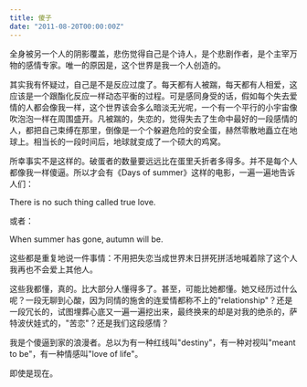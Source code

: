 ```yaml
---
title: 傻子
date: "2011-08-20T00:00:00Z"
---
```


全身被另一个人的阴影覆盖，悲伤觉得自己是个诗人，是个悲剧作者，是个主宰万物的感情专家。唯一的原因是，这个世界是我一个人创造的。

其实我有怀疑过，自己是不是反应过度了。每天都有人被踹，每天都有人相爱，这应该是一个跟酯化反应一样动态平衡的过程。可是感同身受的话，假如每个失去爱情的人都会像我一样，这个世界该会多么暗淡无光呢，一个有一个平行的小宇宙像吹泡泡一样在周围盛开。凡被踹的，失恋的，觉得失去了生命中最好的一段感情的人，都把自己束缚在那里，倒像是一个个躲避危险的安全蛋，赫然零散地矗立在地球上。相当长的一段时间后，地球就变成了一个硕大的鸡窝。

所幸事实不是这样的。破蛋者的数量要远远比在蛋里夭折者多得多。并不是每个人都像我一样傻逼。所以才会有《Days of summer》这样的电影，一遍一遍地告诉人们：

There is no such thing called true love.

或者：

When summer has gone, autumn will be.

这些都是重复地说一件事情：不用把失恋当成世界末日拼死拼活地喊着除了这个人我再也不会爱上其他人。

这些我都懂，真的。比大部分人懂得多了。甚至，可能比她都懂。她又经历过什么呢？一段无聊到心酸，因为同情的施舍的连爱情都称不上的"relationship"？还是一段冗长的，试图埋葬心底又一遍一遍挖出来，最终换来的却是对我的绝杀的，萨特波伏娃式的，"苦恋"？还是我们这段感情？

我是个傻逼到家的浪漫者。总以为有一种红线叫"destiny"，有一种对视叫"meant to be"，有一种情感叫"love of life"。

即使是现在。
